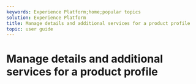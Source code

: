 ```yaml
---
keywords: Experience Platform;home;popular topics
solution: Experience Platform
title: Manage details and additional services for a product profile
topic: user guide
---
```


# Manage details and additional services for a product profile